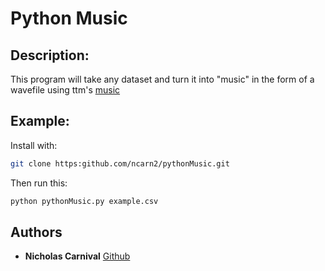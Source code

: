 # Python Music

## Description:
This program will take any dataset and turn it into "music" in the form of a wavefile using ttm's [music](https://github.com/ttm/music)

## Example:
Install with:
```bash
git clone https:github.com/ncarn2/pythonMusic.git
```
Then run this:
```bash
python pythonMusic.py example.csv
```


## Authors

* **Nicholas Carnival** [Github](https://github.com/ncarn2)

